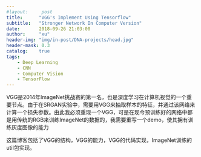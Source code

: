 ```yaml
---
#layout:     post
title:      "VGG's Implement Using Tensorflow"
subtitle:   "Stronger Network In Computer Version"
date:       2018-09-26 21:03:00
author:     "xu"
header-img: "img/in-post/DNA-projects/head.jpg"
header-mask: 0.3
catalog:    true
tags:
    - Deep Learning
    - CNN
    - Computer Vision
    - TensorFlow
---
```

VGG是2014年ImageNet挑战赛的第一名，也是深度学习在计算机视觉的一个重要节点。由于在SRGAN实验中，需要用VGG来抽取样本的特征，并通过该网络来计算一个损失参数。由此我必须重现一个VGG，可是在现今预训练好的网络中都是用传统的RGB来训练ImageNet的数据的，我需要重写一个demo，使其拥有训练灰度图像的能力

这篇博客包括了VGG的结构，VGG的能力，VGG的代码实现，ImageNet训练的util包实现。


